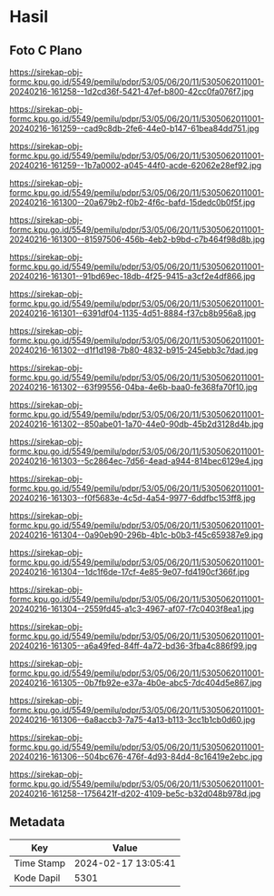 # Hasil

## Foto C Plano

https://sirekap-obj-formc.kpu.go.id/5549/pemilu/pdpr/53/05/06/20/11/5305062011001-20240216-161258--1d2cd36f-5421-47ef-b800-42cc0fa076f7.jpg

https://sirekap-obj-formc.kpu.go.id/5549/pemilu/pdpr/53/05/06/20/11/5305062011001-20240216-161259--cad9c8db-2fe6-44e0-b147-61bea84dd751.jpg

https://sirekap-obj-formc.kpu.go.id/5549/pemilu/pdpr/53/05/06/20/11/5305062011001-20240216-161259--1b7a0002-a045-44f0-acde-62062e28ef92.jpg

https://sirekap-obj-formc.kpu.go.id/5549/pemilu/pdpr/53/05/06/20/11/5305062011001-20240216-161300--20a679b2-f0b2-4f6c-bafd-15dedc0b0f5f.jpg

https://sirekap-obj-formc.kpu.go.id/5549/pemilu/pdpr/53/05/06/20/11/5305062011001-20240216-161300--81597506-456b-4eb2-b9bd-c7b464f98d8b.jpg

https://sirekap-obj-formc.kpu.go.id/5549/pemilu/pdpr/53/05/06/20/11/5305062011001-20240216-161301--91bd69ec-18db-4f25-9415-a3cf2e4df866.jpg

https://sirekap-obj-formc.kpu.go.id/5549/pemilu/pdpr/53/05/06/20/11/5305062011001-20240216-161301--6391df04-1135-4d51-8884-f37cb8b956a8.jpg

https://sirekap-obj-formc.kpu.go.id/5549/pemilu/pdpr/53/05/06/20/11/5305062011001-20240216-161302--d1f1d198-7b80-4832-b915-245ebb3c7dad.jpg

https://sirekap-obj-formc.kpu.go.id/5549/pemilu/pdpr/53/05/06/20/11/5305062011001-20240216-161302--63f99556-04ba-4e6b-baa0-fe368fa70f10.jpg

https://sirekap-obj-formc.kpu.go.id/5549/pemilu/pdpr/53/05/06/20/11/5305062011001-20240216-161302--850abe01-1a70-44e0-90db-45b2d3128d4b.jpg

https://sirekap-obj-formc.kpu.go.id/5549/pemilu/pdpr/53/05/06/20/11/5305062011001-20240216-161303--5c2864ec-7d56-4ead-a944-814bec6129e4.jpg

https://sirekap-obj-formc.kpu.go.id/5549/pemilu/pdpr/53/05/06/20/11/5305062011001-20240216-161303--f0f5683e-4c5d-4a54-9977-6ddfbc153ff8.jpg

https://sirekap-obj-formc.kpu.go.id/5549/pemilu/pdpr/53/05/06/20/11/5305062011001-20240216-161304--0a90eb90-296b-4b1c-b0b3-f45c659387e9.jpg

https://sirekap-obj-formc.kpu.go.id/5549/pemilu/pdpr/53/05/06/20/11/5305062011001-20240216-161304--1dc1f6de-17cf-4e85-9e07-fd4190cf366f.jpg

https://sirekap-obj-formc.kpu.go.id/5549/pemilu/pdpr/53/05/06/20/11/5305062011001-20240216-161304--2559fd45-a1c3-4967-af07-f7c0403f8ea1.jpg

https://sirekap-obj-formc.kpu.go.id/5549/pemilu/pdpr/53/05/06/20/11/5305062011001-20240216-161305--a6a49fed-84ff-4a72-bd36-3fba4c886f99.jpg

https://sirekap-obj-formc.kpu.go.id/5549/pemilu/pdpr/53/05/06/20/11/5305062011001-20240216-161305--0b7fb92e-e37a-4b0e-abc5-7dc404d5e867.jpg

https://sirekap-obj-formc.kpu.go.id/5549/pemilu/pdpr/53/05/06/20/11/5305062011001-20240216-161306--6a8accb3-7a75-4a13-b113-3cc1b1cb0d60.jpg

https://sirekap-obj-formc.kpu.go.id/5549/pemilu/pdpr/53/05/06/20/11/5305062011001-20240216-161306--504bc676-476f-4d93-84d4-8c16419e2ebc.jpg

https://sirekap-obj-formc.kpu.go.id/5549/pemilu/pdpr/53/05/06/20/11/5305062011001-20240216-161258--1756421f-d202-4109-be5c-b32d048b978d.jpg


## Metadata

| Key        | Value               |
| ---------- | ------------------- |
| Time Stamp | 2024-02-17 13:05:41 |
| Kode Dapil | 5301                |




